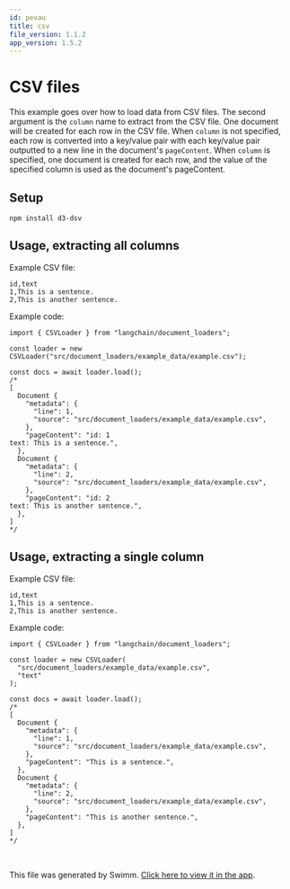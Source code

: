 ```yaml
---
id: pevau
title: csv
file_version: 1.1.2
app_version: 1.5.2
---
```


# CSV files

This example goes over how to load data from CSV files. The second argument is the `column` name to extract from the CSV file. One document will be created for each row in the CSV file. When `column` is not specified, each row is converted into a key/value pair with each key/value pair outputted to a new line in the document's `pageContent`. When `column` is specified, one document is created for each row, and the value of the specified column is used as the document's pageContent.

## Setup

```
npm install d3-dsv
```

## Usage, extracting all columns

Example CSV file:

```
id,text
1,This is a sentence.
2,This is another sentence.
```

Example code:

```
import { CSVLoader } from "langchain/document_loaders";

const loader = new CSVLoader("src/document_loaders/example_data/example.csv");

const docs = await loader.load();
/*
[
  Document {
    "metadata": {
      "line": 1,
      "source": "src/document_loaders/example_data/example.csv",
    },
    "pageContent": "id: 1
text: This is a sentence.",
  },
  Document {
    "metadata": {
      "line": 2,
      "source": "src/document_loaders/example_data/example.csv",
    },
    "pageContent": "id: 2
text: This is another sentence.",
  },
]
*/
```

## Usage, extracting a single column

Example CSV file:

```
id,text
1,This is a sentence.
2,This is another sentence.
```

Example code:

```
import { CSVLoader } from "langchain/document_loaders";

const loader = new CSVLoader(
  "src/document_loaders/example_data/example.csv",
  "text"
);

const docs = await loader.load();
/*
[
  Document {
    "metadata": {
      "line": 1,
      "source": "src/document_loaders/example_data/example.csv",
    },
    "pageContent": "This is a sentence.",
  },
  Document {
    "metadata": {
      "line": 2,
      "source": "src/document_loaders/example_data/example.csv",
    },
    "pageContent": "This is another sentence.",
  },
]
*/
```

<br/>

This file was generated by Swimm. [Click here to view it in the app](/repos/Z2l0aHViJTNBJTNBbGFuZ2NoYWluanMlM0ElM0FtbWl6dXRhbmk=/docs/pevau).
